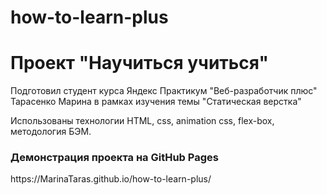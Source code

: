 # how-to-learn-plus
<h1 aline="center">Проект "Научиться учиться"</h1>

Подготовил студент курса Яндекс Практикум "Веб-разработчик плюс" Тарасенко Марина в рамках изучения темы "Статическая верстка"

Использованы технологии HTML, css, animation css, flex-box, методология БЭМ.

<h3>Демонстрация проекта на GitHub Pages</h3>
https://MarinaTaras.github.io/how-to-learn-plus/
